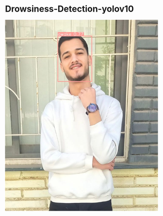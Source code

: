 # Drowsiness-Detection-yolov10
![Inference Example](train/422946657_1843239819427840_4190706023266226446_n.jpg)
